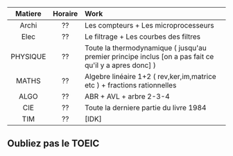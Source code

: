 |Matiere | Horaire | Work |
|:------:|:-------:|:-----|
| Archi | ?? | Les compteurs + Les microprocesseurs |
| Elec | ?? | Le filtrage + Les courbes des filtres |
| PHYSIQUE | ?? | Toute la thermodynamique ( jusqu'au premier principe inclus [on a pas fait ce qu'il y a apres donc] ) |
| MATHS | ?? | Algebre linéaire 1+2 ( rev,ker,im,matrice etc ) + fractions rationnelles |
| ALGO | ?? | ABR + AVL + arbre 2-3-4 |
| CIE | ?? | Toute la derniere partie du livre 1984 |
| TIM | ?? | [IDK] | 

## Oubliez pas le TOEIC
